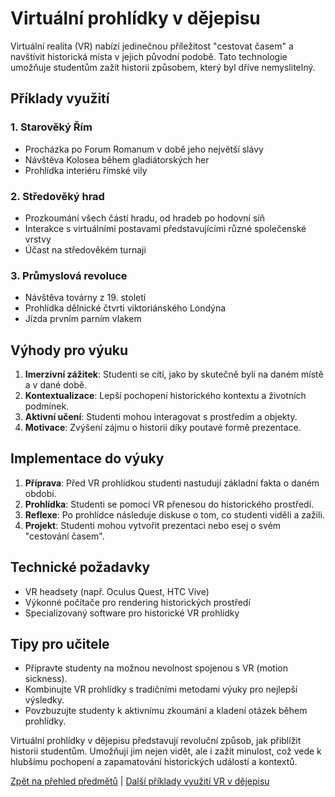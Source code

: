 # Virtuální prohlídky v dějepisu

Virtuální realita (VR) nabízí jedinečnou příležitost "cestovat časem" a navštívit historická místa v jejich původní podobě. Tato technologie umožňuje studentům zažít historii způsobem, který byl dříve nemyslitelný.

## Příklady využití

### 1. Starověký Řím
- Procházka po Forum Romanum v době jeho největší slávy
- Návštěva Kolosea během gladiátorských her
- Prohlídka interiéru římské vily

### 2. Středověký hrad
- Prozkoumání všech částí hradu, od hradeb po hodovní síň
- Interakce s virtuálními postavami představujícími různé společenské vrstvy
- Účast na středověkém turnaji

### 3. Průmyslová revoluce
- Návštěva továrny z 19. století
- Prohlídka dělnické čtvrti viktoriánského Londýna
- Jízda prvním parním vlakem

## Výhody pro výuku

1. **Imerzivní zážitek**: Studenti se cítí, jako by skutečně byli na daném místě a v dané době.
2. **Kontextualizace**: Lepší pochopení historického kontextu a životních podmínek.
3. **Aktivní učení**: Studenti mohou interagovat s prostředím a objekty.
4. **Motivace**: Zvýšení zájmu o historii díky poutavé formě prezentace.

## Implementace do výuky

1. **Příprava**: Před VR prohlídkou studenti nastudují základní fakta o daném období.
2. **Prohlídka**: Studenti se pomocí VR přenesou do historického prostředí.
3. **Reflexe**: Po prohlídce následuje diskuse o tom, co studenti viděli a zažili.
4. **Projekt**: Studenti mohou vytvořit prezentaci nebo esej o svém "cestování časem".

## Technické požadavky

- VR headsety (např. Oculus Quest, HTC Vive)
- Výkonné počítače pro rendering historických prostředí
- Specializovaný software pro historické VR prohlídky

## Tipy pro učitele

- Připravte studenty na možnou nevolnost spojenou s VR (motion sickness).
- Kombinujte VR prohlídky s tradičními metodami výuky pro nejlepší výsledky.
- Povzbuzujte studenty k aktivnímu zkoumání a kladení otázek během prohlídky.

Virtuální prohlídky v dějepisu představují revoluční způsob, jak přiblížit historii studentům. Umožňují jim nejen vidět, ale i zažít minulost, což vede k hlubšímu pochopení a zapamatování historických událostí a kontextů.

[Zpět na přehled předmětů](../README.md) | [Další příklady využití VR v dějepisu](./README.md)